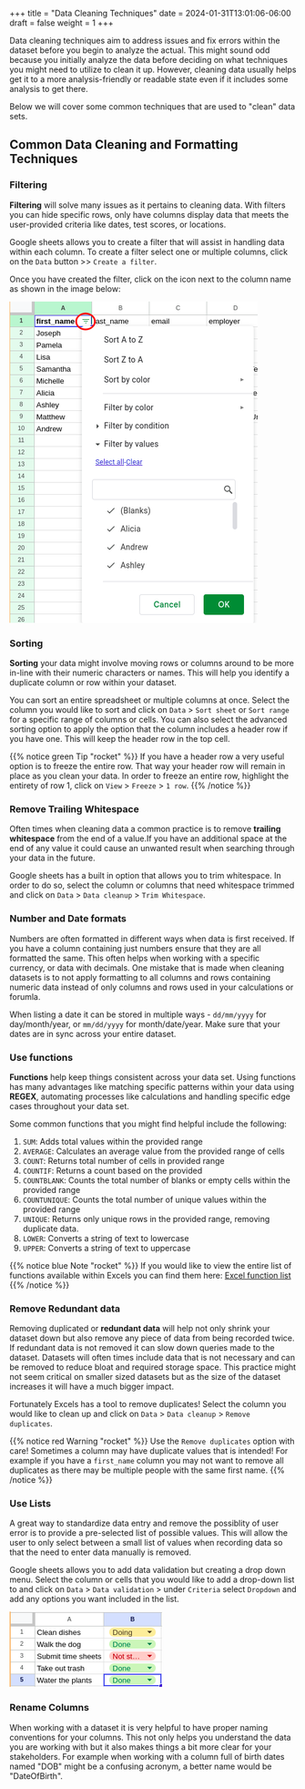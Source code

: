 +++
title = "Data Cleaning Techniques"
date = 2024-01-31T13:01:06-06:00
draft = false
weight = 1
+++

Data cleaning techniques aim to address issues and fix errors within the dataset before you begin to analyze the actual. This might sound odd because you initially analyze the data before deciding on what techniques you might need to utilize to clean it up. However, cleaning data usually helps get it to a more analysis-friendly or readable state even if it includes some analysis to get there. 

Below we will cover some common techniques that are used to "clean" data sets.

## Common Data Cleaning and Formatting Techniques

### Filtering
**Filtering** will solve many issues as it pertains to cleaning data. With filters you can hide specific rows, only have columns display data that meets the user-provided criteria like dates, test scores, or locations.

Google sheets allows you to create a filter that will assist in handling data within each column. To create a filter select one or multiple columns, click on the `Data` button >> `Create a filter`. 

Once you have created the filter, click on the icon next to the column name as shown in the image below:

![Image showing the icon next to a colum with a filter created to help organize data](pictures/filter-icon.png?classes=border)

### Sorting
**Sorting** your data might involve moving rows or columns around to be more in-line with their numeric characters or names. This will help you identify a duplicate column or row within your dataset.

You can sort an entire spreadsheet or multiple columns at once. Select the column you would like to sort and click on `Data` > `Sort sheet` or `Sort range` for a specific range of columns or cells. You can also select the advanced sorting option to apply the option that the column includes a header row if you have one. This will keep the header row in the top cell.

{{% notice green Tip "rocket" %}}
If you have a header row a very useful option is to freeze the entire row. That way your header row will remain in place as you clean your data. In order to freeze an entire row, highlight the entirety of row 1, click on `View` > `Freeze` > `1 row`.
{{% /notice %}}

### Remove Trailing Whitespace
Often times when cleaning data a common practice is to remove **trailing whitespace** from the end of a value.If you have an additional space at the end of any value it could cause an unwanted result when searching through your data in the future.

Google sheets has a built in option that allows you to trim whitespace. In order to do so, select the column or columns that need whitespace trimmed and click on `Data` > `Data cleanup` > `Trim Whitespace`.

### Number and Date formats
Numbers are often formatted in different ways when data is first received. If you have a column containing just numbers ensure that they are all formatted the same. This often helps when working with a specific currency, or data with decimals. One mistake that is made when cleaning datasets is to not apply formatting to all columns and rows containing numeric data instead of only columns and rows used in your calculations or forumla.

When listing a date it can be stored in multiple ways - `dd/mm/yyyy` for day/month/year, or `mm/dd/yyyy` for month/date/year. Make sure that your dates are in sync across your entire dataset.

### Use functions
**Functions** help keep things consistent across your data set. Using functions has many advantages like matching specific patterns within your data using **REGEX**, automating processes like calculations and handling specific edge cases throughout your data set.

Some common functions that you might find helpful include the following:
1. `SUM`: Adds total values within the provided range
1. `AVERAGE`: Calculates an average value from the provided range of cells
1. `COUNT`: Returns total number of cells in provided range
1. `COUNTIF`: Returns a count based on the provided
1. `COUNTBLANK`: Counts the total number of blanks or empty cells within the provided range
1. `COUNTUNIQUE`: Counts the total number of unique values within the provided range
1. `UNIQUE`: Returns only unique rows in the provided range, removing duplicate data.
1. `LOWER`: Converts a string of text to lowercase
1. `UPPER`: Converts a string of text to uppercase

{{% notice blue Note "rocket" %}}
If you would like to view the entire list of functions available within Excels you can find them here: [Excel function list](https://support.google.com/docs/table/25273?hl=en) 
{{% /notice %}}

### Remove Redundant data
Removing duplicated or **redundant data** will help not only shrink your dataset down but also remove any piece of data from being recorded twice. If redundant data is not removed it can slow down queries made to the dataset. Datasets will often times include data that is not necessary and can be removed to reduce bloat and required storage space. This practice might not seem critical on smaller sized datasets but as the size of the dataset increases it will have a much bigger impact.

Fortunately Excels has a tool to remove duplicates! Select the column you would like to clean up and click on `Data` > `Data cleanup` > `Remove duplicates`.

{{% notice red Warning "rocket" %}}
Use the `Remove duplicates` option with care! Sometimes a column may have duplicate values that is intended! For example if you have a `first_name` column you may not want to remove all duplicates as there may be multiple people with the same first name.
{{% /notice %}}

### Use Lists
A great way to standardize data entry and remove the possiblity of user error is to provide a pre-selected list of possible values. This will allow the user to only select between a small list of values when recording data so that the need to enter data manually is removed.

Google sheets allows you to add data validation but creating a drop down menu. Select the column or cells that you would like to add a drop-down list to and click on `Data` > `Data validation` > under `Criteria` select `Dropdown` and add any options you want included in the list.

![Image of a dropdown list created within Excels](pictures/dropdown-list.png?classes=border)

### Rename Columns
When working with a dataset it is very helpful to have proper naming conventions for your columns. This not only helps you understand the data you are working with but it also makes things a bit more clear for your stakeholders. For example when working with a column full of birth dates named "DOB" might be a confusing acronym, a better name would be "DateOfBirth".